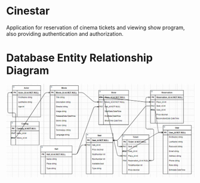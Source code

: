 # Cinestar
Application for reservation of cinema tickets and viewing show program, also providing authentication and authorization.
<h1>Database Entity Relationship Diagram</h1>
<img src="/SEAVUS.Movie.Web/SEAVUS.Movie.Web/wwwroot/images/DatabaseDiagram.png">
